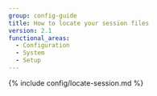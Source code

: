 ```yaml
---
group: config-guide
title: How to locate your session files
version: 2.1
functional_areas:
  - Configuration
  - System
  - Setup
---
```


{% include config/locate-session.md %}
